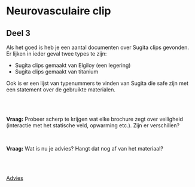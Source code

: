 # Neurovasculaire clip

## Deel 3

Als het goed is heb je een aantal documenten over Sugita clips gevonden. Er
lijken in ieder geval twee types te zijn: 

* Sugita clips gemaakt van Elgiloy (een legering)
* Sugita clips gemaakt van titanium 

Ook is er een lijst van typenummers te vinden van Sugita die safe zijn met een
statement over de gebruikte materialen. 

<br>
<br>

**Vraag:** Probeer scherp te krijgen wat elke brochure zegt over veiligheid
(interactie met het statische veld, opwarming etc.). Zijn er verschillen?

<br>

**Vraag:** Wat is nu je advies? Hangt dat nog af van het materiaal?

<br>
<br>

[Advies](advies.md)
